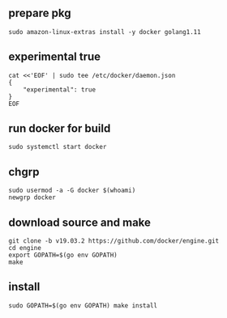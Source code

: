 
prepare pkg
--
```
sudo amazon-linux-extras install -y docker golang1.11
```

experimental true
--
```
cat <<'EOF' | sudo tee /etc/docker/daemon.json
{
    "experimental": true
}
EOF
```


run docker for build
--
```
sudo systemctl start docker
```

chgrp 
--

```
sudo usermod -a -G docker $(whoami)
newgrp docker
```

download source and make
--
```
git clone -b v19.03.2 https://github.com/docker/engine.git
cd engine
export GOPATH=$(go env GOPATH)
make 
```

install
--
```
sudo GOPATH=$(go env GOPATH) make install
```
